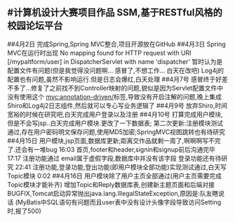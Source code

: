 #计算机设计大赛项目作品
SSM,基于RESTful风格的校园论坛平台
---
##4月2日
完成Spring,Spring MVC整合,项目开源放在GitHub
##4月3日
Spring MVC在运行时出现
No mapping found for HTTP request with URI [/mypaltform/user] in DispatcherServlet with name 'dispatcher'
暂时认为是配置文件有问题(但是我觉得没问题啊... 感冒了,不想工作... 白天在改吧)
Log4j的配置也有问题,虽然不影响运行.但是日志会爆红,白天处理
##4月7号
感冒终于好差不多了...修复了之前找不到Controller映射的问题,貌似是因为Servlet配置文件中没有使用这个
<mvc:annotation-driven/>标签,导致没有开启注解的问题,晚上集成Shiro和Log4j2日志组件,然后就可以专心写业务逻辑了
##4月9号
放弃Shiro,时间宽裕的时候在研究吧,白天完成用户登录以及注册
##4月10号
打算完成用户模块,但是不会写jsp..白天完成用户模块.更改了一下数据表;
第二次更新:注册模块测试通过,存在用户密码明文保存问题,使用MD5加密;SpringMVC视图跳转也有待研究
##4月15日
用户模块,jsp页面,数据库更新;距离交作品就剩一周了,啊啊啊写不完了.还会有一堆bug 16:03
首页,footer和header,signin和signup前后沟通完毕 17:17
注册功能通过 email属于虚假字段,数据库中并没有该字段 登录功能还有待研究 22:41
注册功能,登录功能,登出功能(即用户模块全部功能)实现测试通过,白天写Topic模块 0:02
##4月16日
用户模块除了用户主页全部通过(用户主页需要完成Topic模块才能补齐)
增加Topic和Reply数据库表,创建新主题页面和后端对接
BUGFIX,Tomcat启动异常抛出java.lang.IllegalStateException,原因是:队友瞎说话
(MyBatis中SQL语句有问题而且user表中没有设计头像字段导致访问Setting时,报了500)


